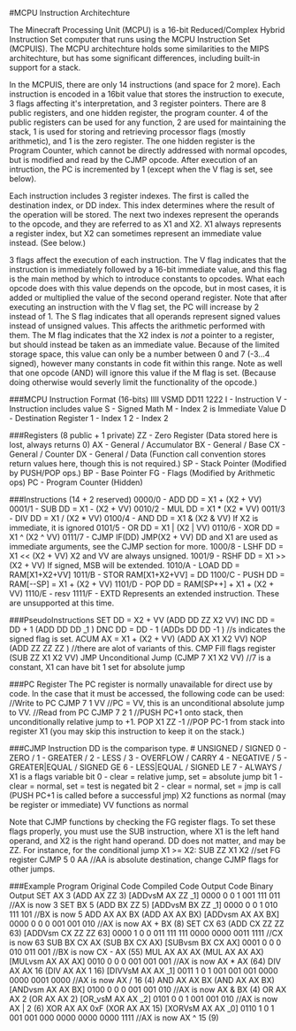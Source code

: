 #MCPU Instruction Architechture

The Minecraft Processing Unit (MCPU) is a 16-bit Reduced/Complex Hybrid
Instruction Set computer that runs using the MCPU Instruction Set (MCPUIS). The
MCPU architechture holds some similarities to the MIPS architechture, but has
some significant differences, including built-in support for a stack.

In the MCPUIS, there are only 14 instructions (and space for 2 more). Each
instruction is encoded in a 16bit value that stores the instruction to execute,
3 flags affecting it's interpretation, and 3 register pointers. There are 8
public registers, and one hidden register, the program counter. 4 of the public
registers can be used for any function, 2 are used for maintaining the stack,
1 is used for storing and retrieving processor flags (mostly arithmetic), and
1 is the zero register. The one hidden register is the Program Counter, which
cannot be directly addressed with normal opcodes, but is modified and read by
the CJMP opcode. After execution of an intruction, the PC is incremented by
1 (except when the V flag is set, see below).

Each instruction includes 3 register indexes. The first is called the
destination index, or DD index. This index determines where the result of
the operation will be stored. The next two indexes represent the operands
to the opcode, and they are referred to as X1 and X2. X1 always represents
a register index, but X2 can sometimes represent an immediate value instead.
(See below.)

3 flags affect the execution of each instruction. The V flag indicates that
the instruction is immediately followed by a 16-bit immediate value, and this
flag is the main method by which to introduce constants to opcodes. What each
opcode does with this value depends on the opcode, but in most cases, it is
added or multiplied the value of the second operand register. Note that after
executing an instruction with the V flag set, the PC will increase by 2
instead of 1. The S flag indicates that all operands represent signed values
instead of unsigned values. This affects the arithmetic performed with them.
The M flag indicates that the X2 index is *not* a pointer to a register, but
should instead be taken as an immediate value. Because of the limited storage
space, this value can only be a number between 0 and 7 (-3...4 signed), however
many constants in code fit within this range. Note as well that one opcode (AND)
will ignore this value if the M flag is set. (Because doing otherwise would
severly limit the functionality of the opcode.)

###MCPU Instruction Format (16-bits)
    IIII VSMD DD11 1222
    I - Instruction
    V - Instruction includes value
    S - Signed Math
    M - Index 2 is Immediate Value
    D - Destination Register
    1 - Index 1
    2 - Index 2

###Registers (8 public + 1 private)
    ZZ - Zero Register                 (Data stored here is lost, always returns 0)
    AX - General / Accumulator
    BX - General / Base
    CX - General / Counter
    DX - General / Data                (Function call convention stores return values here, though this is not required.)
    SP - Stack Pointer                 (Modified by PUSH/POP ops.)
    BP - Base Pointer
    FG - Flags                         (Modified by Arithmetic ops)
    PC - Program Counter               (Hidden)

###Instructions (14 + 2 reserved)
    0000/0 - ADD    DD = X1 +  (X2 + VV)
    0001/1 - SUB    DD = X1 -  (X2 + VV)
    0010/2 - MUL    DD = X1 *  (X2 * VV)
    0011/3 - DIV    DD = X1 /  (X2 * VV)
    0100/4 - AND    DD = X1 &  (X2 & VV) If X2 is immediate, it is ignored
    0101/5 - OR     DD = X1 |  (X2 | VV)
    0110/6 - XOR    DD = X1 ^  (X2 ^ VV)
    0111/7 - CJMP   IF(DD)  JMP(X2 + VV) DD and X1 are used as immediate arguments, see the CJMP section for more.
    1000/8 - LSHF   DD = X1 << (X2 + VV) X2 and VV are always unsigned.
    1001/9 - RSHF   DD = X1 >> (X2 + VV) If signed, MSB will be extended.
    1010/A - LOAD   DD = RAM[X1+X2+VV]
    1011/B - STOR   RAM[X1+X2+VV] = DD
    1100/C - PUSH   DD = RAM[--SP] = X1 + (X2 + VV)
    1101/D - POP    DD = RAM[SP++] + X1 + (X2 + VV)
    1110/E - resv
    1111/F - EXTD   Represents an extended instruction. These are unsupported at this time.

###PseudoInstructions
    SET    DD =        X2 + VV    (ADD DD ZZ X2 VV)
    INC    DD =        DD + 1     (ADD DD DD _1   )
    DNC    DD =        DD - 1     (ADDs DD DD -1  ) //s indicates the signed flag is set.
    ACUM   AX = X1 +  (X2 + VV)   (ADD AX X1 X2 VV)
    NOP                           (ADD ZZ ZZ ZZ   ) //there are alot of variants of this.
    CMP    Fill flags register    (SUB ZZ X1 X2 VV)
    JMP    Unconditional Jump     (CJMP 7 X1 X2 VV) //7 is a constant, X1 can have bit 1 set for absolute jump

###PC Register
The PC register is normally unavailable for direct use by code.
In the case that it must be accessed, the following code can be used:
    //Write to PC
    CJMP 7 1 VV    //PC = VV, this is an unconditional absolute jump to VV.
    //Read from PC
    CJMP 7 2 1     //PUSH PC+1 onto stack, then unconditionally relative jump to +1.
    POP X1 ZZ -1   //POP PC-1 from stack into register X1 (you may skip this instruction to keep it on the stack.)

###CJMP Instruction
DD is the comparison type.
    #   UNSIGNED      / SIGNED
    0 - ZERO          /
    1 - GREATER       /
    2 - LESS          /
    3 - OVERFLOW      / CARRY
    4 - NEGATIVE      / 
    5 - GREATER|EQUAL / SIGNED GE
    6 - LESS|EQUAL    / SIGNED LE
    7 - ALWAYS        /
X1 is a flags variable
    bit 0 - clear = relative jump, set = absolute jump
    bit 1 - clear = normal, set = test is negated
    bit 2 - clear = normal, set = jmp is call (PUSH PC+1 is called before a successful jmp)
X2 functions as normal (may be register or immediate)
VV functions as normal

Note that CJMP functions by checking the FG register flags. To set these flags properly,
you must use the SUB instruction, where X1 is the left hand operand, and X2 is the right
hand operand. DD does not matter, and may be ZZ.
For instance, for the conditional jump X1 >= X2:
    SUB ZZ X1 X2 //set FG register
    CJMP 5 0 AA //AA is absolute destination, change CJMP flags for other jumps.

###Example Program
    Original Code   Compiled Code      Output Code           Binary Output
    SET AX 3        (ADD AX ZZ 3)      [ADDvsM AX ZZ _1]     0000 0 0 1 001 111 011
       //AX is now 3
    SET BX 5        (ADD BX ZZ 5)      [ADDvsM BX ZZ _1]     0000 0 0 1 010 111 101
       //BX is now 5
    ADD AX AX BX    (ADD AX AX BX)     [ADDvsm AX AX BX]     0000 0 0 0 001 001 010
       //AX is now AX + BX (8)
    SET CX 63       (ADD CX ZZ ZZ 63)  [ADDVsm CX ZZ ZZ 63]  0000 1 0 0 011 111 111 0000 0000 0011 1111
       //CX is now 63
    SUB BX CX AX    (SUB BX CX AX)     [SUBvsm BX CX AX]     0001 0 0 0 010 011 001
       //BX is now CX - AX (55)
    MUL AX AX AX    (MUL AX AX AX)     [MULvsm AX AX AX]     0010 0 0 0 001 001 001
       //AX is now AX * AX (64)
    DIV AX AX 16    (DIV AX AX 1 16)   [DIVVsM AX AX _1]     0011 1 0 1 001 001 001 0000 0000 0001 0000
       //AX is now AX / 16 (4)
    AND AX AX BX    (AND AX AX BX)     [ANDvsm AX AX BX]     0100 0 0 0 001 001 010
       //AX is now AX & BX (4)
    OR  AX AX 2     (OR AX AX 2)       [OR_vsM AX AX _2]     0101 0 0 1 001 001 010
       //AX is now AX | 2  (6)
    XOR AX AX 0xF   (XOR AX AX 15)     [XORVsM AX AX _0]     0110 1 0 1 001 001 000 0000 0000 0000 1111
       //AX is now AX ^ 15 (9)
